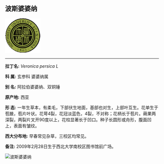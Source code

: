 ## 波斯婆婆纳

![西北大学校园网络植物志](../JPG/nwu.gif)

---

**拉丁名:**  _Veronica persica L_

**科 属:** 玄参科 婆婆纳属

**别 名:** 阿拉伯婆婆纳、双铜锤

**原产地:** 西亚

**形  态:** 一年生草本，有柔毛，下部伏生地面，基部也对生，上部叶互生。花单生于苞腋，苞片叶状。花萼4裂，花冠淡蓝色，4裂，不对称；花柄长于苞片。蒴果两深裂，两裂片叉开90度以上，花柱显著长于凹口。种子长圆形或舟形，腹面凹上，表面有皱纹。

**西大分布地:** 早春常见杂草，三校区均常见。　

**备注:** 2009年2月28日生于西北大学南校区图书馆前广场。　

![波斯婆婆纳]() 

